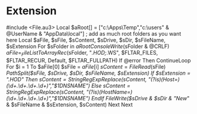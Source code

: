 # Extension
#include &lt;File.au3>  Local $aRoot[] = ["c:\Apps\Temp\","c:\users\" &amp; @UserName &amp; "AppData\local\"] ; add as much root folders as you want here Local $aFile, $sFile, $sContent, $sDrive, $sDir, $sFileName, $sExtension For $sFolder in $aRoot   ConsoleWrite ($sFolder &amp; @CRLF)   $aFile = _FileListToArrayRec($sFolder, "*.HOD;*.WS", $FLTAR_FILES, $FLTAR_RECUR, Default, $FLTAR_FULLPATH)   If @error Then ContinueLoop   For $i = 1 To $aFile[0]     $sFile = $aFile[$i]     $sContent = FileRead($sFile)     _PathSplit($sFile, $sDrive, $sDir, $sFileName, $sExtension)     If $sExtension = ".HOD" Then       $sContent = StringRegExpReplace($sContent, "(?is)(Host=)(\d+\.\d+\.\d+\.\d+)","$1DNSNAME")     Else       $sContent = StringRegExpReplace($sContent, "(?is)(HostName=)(\d+\.\d+\.\d+\.\d+)","$1DNSNAME")     EndIf     FileWrite($sDrive &amp; $sDir &amp; "New_" &amp; $sFileName &amp; $sExtension, $sContent)   Next Next

